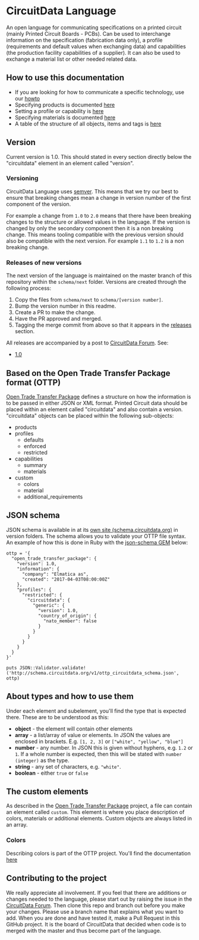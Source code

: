 # CircuitData Language
An open language for communicating specifications on a printed circuit (mainly Printed Circuit Boards - PCBs). Can be used to interchange information on the specification (fabrication data only), a profile (requirements and default values when exchanging data) and capabilities (the production facility capabilities of a supplier). It can also be used to exchange a material list or other needed related data.

## How to use this documentation
* If you are looking for how to communicate a specific technology, use our [howto](/Howto.md)
* Specifying products is documented [here](/Products.md)
* Setting a profile or capability is [here](/Profiles_and_Capabilities.md)
* Specifying materials is documented [here](/Materials.md)
* A table of the structure of all objects, items and tags is [here](/Product_structure_table.md)

## Version
Current version is 1.0. This should stated in every section directly below the "circuitdata" element in an element called "version".

### Versioning
CircuitData Language uses [semver](https://semver.org/). This means that we try our best to ensure that breaking changes mean a change in version number of the first component of the version.

For example a change from `1.0` to `2.0` means that there have been breaking changes to the structure or allowed values in the language. If the version is changed by only the secondary component then it is a non breaking change. This means tooling compatible with the previous version should also be compatible with the next version. For example `1.1` to `1.2` is a non breaking change.

### Releases of new versions

The next version of the language is maintained on the master branch of this repository within the `schema/next` folder. Versions are created through the following process:
1. Copy the files from `schema/next` to `schema/[version number]`.
1. Bump the version number in this readme.
1. Create a PR to make the change.
1. Have the PR approved and merged.
1. Tagging the merge commit from above so that it appears in the [releases](https://github.com/CircuitData/CircuitData-Language/releases) section.

All releases are accompanied by a post to [CircuitData Forum](https://www.circuitdata.org/). See:
- [1.0](https://www.circuitdata.org/t/x1gkmg/v1-released)

## Based on the Open Trade Transfer Package format (OTTP)
[Open Trade Transfer Package](https://elmatica.github.io/Open-Trade-Transfer-Package/) defines a structure on how the information is to be passed in either JSON or XML format. Printed Circuit data should be placed within an element called "circuitdata" and also contain a version. "circuitdata" objects can be placed within the following sub-objects:

- products
- profiles
  - defaults
  - enforced
  - restricted
- capabilities
  - summary
  - materials
- custom
  - colors
  - material
  - additional_requirements

## JSON schema
JSON schema is available in at its [own site (schema.circuitdata.org)](http://schema.circuitdata.org) in version folders. The schema allows you to validate your OTTP file syntax. An example of how this is done in Ruby with the [json-schema GEM](https://github.com/ruby-json-schema/json-schema) below:

```
ottp = '{
  "open_trade_transfer_package": {
    "version": 1.0,
    "information": {
      "company": "Elmatica as",
      "created": "2017-04-03T08:00:00Z"
    },
    "profiles": {
      "restricted": {
        "circuitdata": {
          "generic": {
            "version": 1.0,
            "country_of_origin": {
              "nato_member": false
            }
          }
        }
      }
    }
  }
}'

puts JSON::Validator.validate!('http://schema.circuitdata.org/v1/ottp_circuitdata_schema.json', ottp)
```

## About types and how to use them
Under each element and subelement, you'll find the type that is expected there. These are to be understood as this:
* **object** - the element will contain other elements
* **array** - a list/array of value or elements. In JSON the values are enclosed in brackets. E.g. `[1, 2, 3]` or `["white", "yellow", "blue"]`
* **number** - any number. In JSON this is given without hyphens, e.g. `1.2` or `1`. If a whole number is expected, then this will be stated with `number (integer)` as the type.
* **string** - any set of characters, e.g. `"white"`.
* **boolean** - either `true` or `false`

## The custom elements
As described in the [Open Trade Transfer Package](https://github.com/elmatica/Open-Trade-Transfer-Package#the-custom-elements) project, a file can contain an element called `custom`. This element is where you place description of colors, materials or additional elements. Custom objects are always listed in an array.

### Colors
Describing colors is part of the OTTP project. You'll find the documentation [here](https://github.com/elmatica/Open-Trade-Transfer-Package#colors)

## Contributing to the project
We really appreciate all involvement. If you feel that there are additions or changes needed to the language, please start out by raising the issue in the [CircuitData Forum](https://www.circuitdata.org/). Then clone this repo and branch out before you make your changes. Please use a branch name that explains what you want to add. When you are done and have tested it, make a Pull Request in this GitHub project. It is the board of CircuitData that decided when code is to merged with the master and thus become part of the language.
